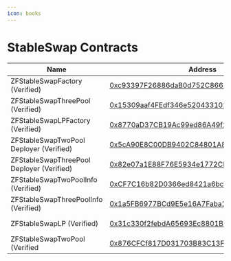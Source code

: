 ```yaml
---
icon: books
---
```


# StableSwap Contracts



<table data-full-width="false"><thead><tr><th>Name</th><th>Address</th><th>Owner</th></tr></thead><tbody><tr><td>ZFStableSwapFactory (Verified)</td><td><a href="https://era.zksync.network/address/0xc93397F26886daB0d752C86612C78dbd2C1d5a59#code">0xc93397F26886daB0d752C86612C78dbd2C1d5a59</a></td><td><a href="https://app.safe.global/settings/setup?safe=zksync:0x0D64C4eb0547C1F51b78Fb1A53583dC9042238C0">Multisig Core Wallet</a></td></tr><tr><td>ZFStableSwapThreePool (Verified)</td><td><a href="https://era.zksync.network/address/0x15309aaf4FEdf346e5204331027b4eF7b75b1Dd7#code">0x15309aaf4FEdf346e5204331027b4eF7b75b1Dd7</a></td><td><a href="https://app.safe.global/settings/setup?safe=zksync:0x0D64C4eb0547C1F51b78Fb1A53583dC9042238C0">Multisig Core Wallet</a></td></tr><tr><td>ZFStableSwapLPFactory (Verified)</td><td><a href="https://era.zksync.network/address/0x8770aD37CB19Ac99ed86A49f2982592C323c17bE#code">0x8770aD37CB19Ac99ed86A49f2982592C323c17bE</a></td><td>ZFStableSwap Factory </td></tr><tr><td>ZFStableSwapTwoPool Deployer (Verified)</td><td><a href="https://era.zksync.network/address/0x5cA90E8C00DB9402C84801A83f1fD24DDDa72C20#code">0x5cA90E8C00DB9402C84801A83f1fD24DDDa72C20</a></td><td>ZFStableSwap Factory</td></tr><tr><td>ZFStableSwapThreePool Deployer (Verified)</td><td><a href="https://era.zksync.network/address/0x82e07a1E88F76E5934e1772CFd2A6ABcE1d6bf11#code">0x82e07a1E88F76E5934e1772CFd2A6ABcE1d6bf11</a></td><td>ZFStableSwap Factory</td></tr><tr><td>ZFStableSwapTwoPoolInfo (Verified) </td><td><a href="https://era.zksync.network/address/0xCF7C16b82D0366ed8421a6bc71a56b97D7E5FF35#code">0xCF7C16b82D0366ed8421a6bc71a56b97D7E5FF35</a></td><td>No contract owner</td></tr><tr><td>ZFStableSwapThreePoolInfo (Verified)</td><td><a href="https://era.zksync.network/address/0x1a5FB6977BCd9E5e16A7Faba15134a1A6CA4A0C9#code">0x1a5FB6977BCd9E5e16A7Faba15134a1A6CA4A0C9</a></td><td>No contract owner</td></tr><tr><td>ZFStableSwapLP (Verified)</td><td><a href="https://era.zksync.network/address/0x31c330f2febdA65693Ec8801B77A93c6D1F479e4#code">0x31c330f2febdA65693Ec8801B77A93c6D1F479e4</a></td><td>No contract owner</td></tr><tr><td>ZFStableSwapTwoPool (Verified</td><td><a href="https://era.zksync.network/address/0x876CFCf817D031703B83C13FE0e7838E8C5aaBca#code">0x876CFCf817D031703B83C13FE0e7838E8C5aaBca</a></td><td><a href="https://app.safe.global/settings/setup?safe=zksync:0x0D64C4eb0547C1F51b78Fb1A53583dC9042238C0">Multisig Core Wallet</a></td></tr></tbody></table>


